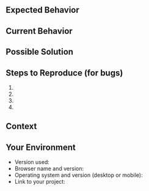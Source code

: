 <!--- Provide a general summary of the issue in the Title above. -->

## Expected Behavior
<!--- If you're describing a bug, tell us what should happen. -->
<!--- If you're suggesting a change/improvement, tell us how it should work. -->

## Current Behavior
<!--- If you are describing a bug, tell us what happens instead of the expected behavior. -->
<!--- If you are suggesting a change/improvement, explain the difference from current behavior. -->

## Possible Solution
<!--- Not obligatory, but suggest a fix/reason for the bug, -->
<!--- or ideas for how to implement the addition or change. -->

## Steps to Reproduce (for bugs)
<!--- Provide a link to a live example or an unambiguous set of steps to -->
<!--- reproduce this bug. Include code to reproduce, if relevant. -->
1.
2.
3.
4.

## Context
<!--- How has this issue affected you? What are you trying to accomplish? -->
<!--- Providing context helps us come up with a solution that is most useful in the real world. -->

## Your Environment
<!--- Include as many relevant details about the environment you experienced the bug in. -->
* Version used:
* Browser name and version:
* Operating system and version (desktop or mobile):
* Link to your project:
